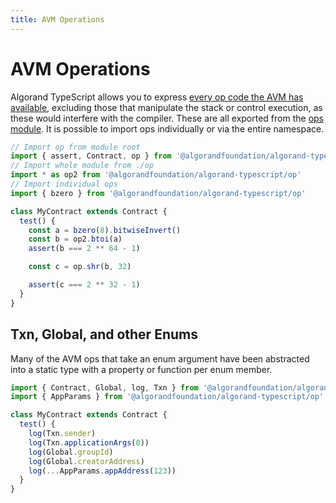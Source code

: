 ```yaml
---
title: AVM Operations
---
```


# AVM Operations

Algorand TypeScript allows you to express [every op code the AVM has available](https://dev.algorand.co/reference/algorand-teal/opcodes/), excluding those that manipulate the stack or control execution, as these would interfere with the compiler. These are all exported from the [ops module](../modules/op.html). It is possible to import ops individually or via the entire namespace.

```ts
// Import op from module root
import { assert, Contract, op } from '@algorandfoundation/algorand-typescript'
// Import whole module from ./op
import * as op2 from '@algorandfoundation/algorand-typescript/op'
// Import individual ops
import { bzero } from '@algorandfoundation/algorand-typescript/op'

class MyContract extends Contract {
  test() {
    const a = bzero(8).bitwiseInvert()
    const b = op2.btoi(a)
    assert(b === 2 ** 64 - 1)

    const c = op.shr(b, 32)

    assert(c === 2 ** 32 - 1)
  }
}
```

## Txn, Global, and other Enums

Many of the AVM ops that take an enum argument have been abstracted into a static type with a property or function per enum member.

```ts
import { Contract, Global, log, Txn } from '@algorandfoundation/algorand-typescript'
import { AppParams } from '@algorandfoundation/algorand-typescript/op'

class MyContract extends Contract {
  test() {
    log(Txn.sender)
    log(Txn.applicationArgs(0))
    log(Global.groupId)
    log(Global.creatorAddress)
    log(...AppParams.appAddress(123))
  }
}
```
